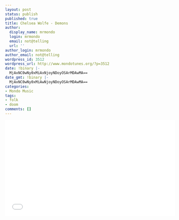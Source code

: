 ```yaml
---
layout: post
status: publish
published: true
title: Chelsea Wolfe - Demons
author:
  display_name: mrmondo
  login: mrmondo
  email: not@telling
  url: ''
author_login: mrmondo
author_email: not@telling
wordpress_id: 3512
wordpress_url: http://www.mondotunes.org/?p=3512
date: !binary |-
  MjAxNC0wNy0xMiAxNjoyNDoyOSArMDAwMA==
date_gmt: !binary |-
  MjAxNC0wNy0xMiAwNjoyNDoyOSArMDAwMA==
categories:
- Mondo Music
tags:
- folk
- doom
comments: []
---
```

<iframe width="560" height="315" src="//www.youtube.com/embed/ATWrUIoxRkc" frameborder="0"> </iframe>
